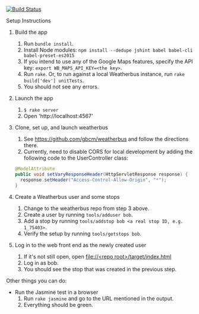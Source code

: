 [![Build Status](https://travis-ci.org/seattle-beach/weatherbus-web.svg?branch=master)](https://travis-ci.org/seattle-beach/weatherbus-web)

Setup Instructions 

1. Build the app
    1. Run `bundle install`.
    2. Install Node modules: `npm install --dedupe jshint babel babel-cli babel-preset-es2015`
    3. If you intend to use any of the Google Maps features, specify the API key: `export WB_MAPS_API_KEY=<the key>`.
    4. Run `rake`. Or, to run against a local Weatherbus instance, run `rake build['dev'] unitTests`.
    5. You should not see any errors.

2. Launch the app
    1. `$ rake server`
    1. Open 'http://localhost:4567'

3. Clone, set up, and launch weatherbus
    1. See <https://github.com/gbcm/weatherbus> and follow the directions there.
    2. Currently, need to disable CORS for local development by adding the following code to the UserController class:

    ```java
    @ModelAttribute
    public void setVaryResponseHeader(HttpServletResponse response) {
      response.setHeader("Access-Control-Allow-Origin", "*");
    }
    ```

4. Create a Weatherbus user and some stops
    1. Change to the weatherbus repo from step 3 above.
    2. Create a user by running `tools/adduser bob`.
    3. Add a stop by running `tools/addstop bob <a real stop ID, e.g. 1_75403>`.
    4. Verify the setup by running `tools/getstops bob`.

5. Log in to the web front end as the newly created user
    1. If it's not still open, open [file://&lt;repo root&gt;/target/index.html]()
    2. Log in as bob.
    3. You should see the stop that was created in the previous step.


Other things you can do:

* Run the Jasmine test in a browser
    1. Run `rake jasmine` and go to the URL mentioned in the output.
    2. Everything should be green.
